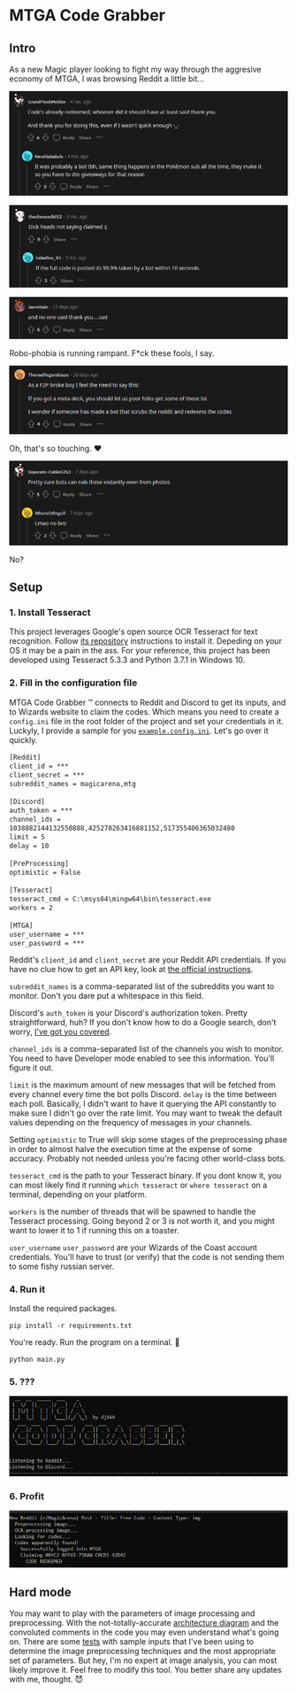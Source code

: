 # MTGA Code Grabber

## Intro

As a new Magic player looking to fight my way through the aggresive economy of MTGA, I was browsing Reddit a little bit...

![](https://github.com/dj66635/mtga-code-grabber/blob/main/readme-pics/robophobia.PNG)

![](https://github.com/dj66635/mtga-code-grabber/blob/main/readme-pics/robophobia2.PNG)

![](https://github.com/dj66635/mtga-code-grabber/blob/main/readme-pics/robophobia3.PNG)

Robo-phobia is running rampant. F*ck these fools, I say.

![](https://github.com/dj66635/mtga-code-grabber/blob/main/readme-pics/touching.PNG)

Oh, that's so touching. ❤️

![](https://github.com/dj66635/mtga-code-grabber/blob/main/readme-pics/lmao_no.PNG)

No?

## Setup

### 1. Install Tesseract

This project leverages Google's open source OCR Tesseract for text recognition. Follow [its repository](https://github.com/tesseract-ocr/tesseract) instructions to install it. Depeding on your OS it may be a pain in the ass. For your reference, this project has been developed using Tesseract 5.3.3 and Python 3.7.1 in Windows 10.

### 2. Fill in the configuration file

MTGA Code Grabber :tm: connects to Reddit and Discord to get its inputs, and to Wizards website to claim the codes. Which means you need to create a `config.ini` file in the root folder of the project and set your credentials in it. Luckyly, I provide a sample for you [`example.config.ini`](https://github.com/dj66635/mtga-code-grabber/blob/main/example.config.ini). Let's go over it quickly.

```
[Reddit]
client_id = *** 
client_secret = ***
subreddit_names = magicarena,mtg

[Discord]
auth_token = ***
channel_ids = 1038882144132550888,425270263416881152,517355406365032480
limit = 5
delay = 10

[PreProcessing]
optimistic = False

[Tesseract]
tesseract_cmd = C:\msys64\mingw64\bin\tesseract.exe
workers = 2

[MTGA]
user_username = ***
user_password = ***
```
Reddit's `client_id` and `client_secret` are your Reddit API credentials. If you have no clue how to get an API key, look at [the official instructions](https://www.reddit.com/wiki/api/).

`subreddit_names` is a comma-separated list of the subreddits you want to monitor. Don't you dare put a whitespace in this field.

Discord's `auth_token` is your Discord's authorization token. Pretty straightforward, huh? If you don't know how to do a Google search, don't worry, [I've got you covered](https://www.androidauthority.com/get-discord-token-3149920/).

`channel_ids` is a comma-separated list of the channels you wish to monitor. You need to have Developer mode enabled to see this information. You'll figure it out.

`limit` is the maximum amount of new messages that will be fetched from every channel every time the bot polls Discord. `delay` is the time between each poll. Basically, I didn't want to have it querying the API constantly to make sure I didn't go over the rate limit. You may want to tweak the default values depending on the frequency of messages in your channels.

Setting `optimistic` to True will skip some stages of the preprocessing phase in order to almost halve the execution time at the expense of some accuracy. Probably not needed unless you're facing other world-class bots.

`tesseract_cmd` is the path to your Tesseract binary. If you dont know it, you can most likely find it running `which tesseract` or `where tesseract` on a terminal, depending on your platform.

`workers` is the number of threads that will be spawned to handle the Tesseract processing. Going beyond 2 or 3 is not worth it, and you might want to lower it to 1 if running this on a toaster.

`user_username` `user_password` are your Wizards of the Coast account credentials. You'll have to trust (or verify) that the code is not sending them to some fishy russian server.

### 4. Run it

Install the required packages.
```
pip install -r requirements.txt
```

You're ready. Run the program on a terminal. 🤞
```
python main.py
```

### 5. ???

![](https://github.com/dj66635/mtga-code-grabber/blob/main/readme-pics/header.PNG)

### 6. Profit

![](https://github.com/dj66635/mtga-code-grabber/blob/main/readme-pics/redeemed.PNG)

## Hard mode
You may want to play with the parameters of image processing and preprocessing. With the not-totally-accurate [architecture diagram](https://github.com/dj66635/mtga-code-grabber/blob/main/docs/architecture.png) and the convoluted comments in the code you may even understand what's going on. 
There are some [tests](https://github.com/dj66635/mtga-code-grabber/blob/main/tests/test.py) with sample inputs that I've been using to determine the image preprocessing techniques and the most appropriate set of parameters. But hey, I'm no expert at image analysis, you can most likely improve it.
Feel free to modify this tool. You better share any updates with me, thought. :smiling_imp:
